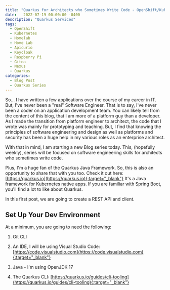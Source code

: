 ```yaml
---
title: "Quarkus for Architects who Sometimes Write Code - OpenShift/Kubernetes"
date:   2022-07-19 00:00:00 -0400
description: "Quarkus Services"
tags:
  - OpenShift
  - Kubernetes
  - Homelab
  - Home Lab
  - Apicurio
  - Keycloak
  - Raspberry Pi
  - Gitea
  - Nexus
  - Quarkus
categories:
  - Blog Post
  - Quarkus Series
---
```


So...   I have written a few applications over the course of my career in IT.  But, I've never been a "real" Software Engineer.  That is to say, I've never been a coder on an application development team.  You can likely tell from the content of this blog, that I am more of a platform guy than a developer.  As I made the transition from platform engineer to architect, the code that I wrote was mainly for prototyping and teaching.  But, I find that knowing the principles of software engineering and design as well as platforms and security has been a huge help in my various roles as an enterprise architect.

With that in mind, I am starting a new Blog series today.  This, (hopefully weekly), series will be focused on software engineering skills for architects who sometimes write code.

Plus, I'm a huge fan of the Quarkus Java Framework.  So, this is also an opportunity to share that with you too.  Check it out here: [https://quarkus.io](https://quarkus.io){:target="_blank"}  It's a Java framework for Kubernetes native apps.  If you are familiar with Spring Boot, you'll find a lot to like about Quarkus.

In this first post, we are going to create a REST API and client.

## Set Up Your Dev Environment

At a minimum, you are going to need the following:

1. Git CLI

1. An IDE, I will be using Visual Studio Code: [https://code.visualstudio.com](https://code.visualstudio.com){:target="_blank"}

1. Java - I'm using OpenJDK 17

1. The Quarkus CLI: [https://quarkus.io/guides/cli-tooling](https://quarkus.io/guides/cli-tooling){:target="_blank"}

